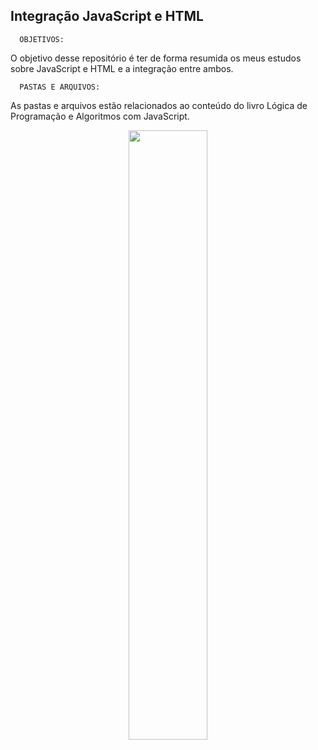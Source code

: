 ##  Integração JavaScript e HTML


      OBJETIVOS:

O objetivo desse repositório é ter de forma resumida os meus estudos sobre JavaScript e HTML e a integração entre ambos.

      PASTAS E ARQUIVOS:

As pastas e arquivos estão relacionados ao conteúdo do livro Lógica de Programação e Algoritmos com JavaScript.




<div align="center">
      
  <img width="50%" src="https://user-images.githubusercontent.com/109524688/203140059-1e0e8c26-4f97-4f5d-a77a-4b68e3333e5b.png"/>

